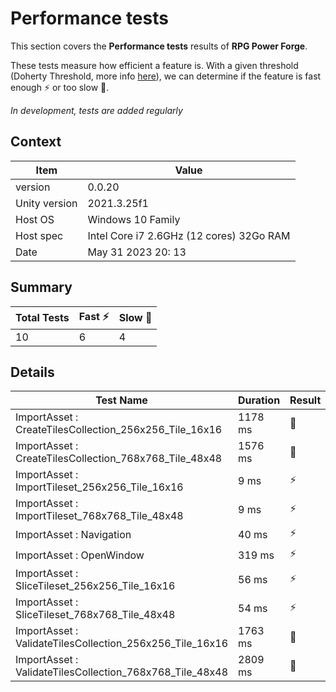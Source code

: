 # Performance tests

This section covers the **Performance tests** results of **RPG Power Forge**.

These tests measure how efficient a feature is. With a given threshold (Doherty Threshold, more info [here](https://lawsofux.com/doherty-threshold/)), we can determine if the feature is fast enough ⚡ or too slow 🐌.

*In development, tests are added regularly*

## Context

Item|Value
---|---
version| 0.0.20
Unity version| 2021.3.25f1
Host OS| Windows 10 Family
Host spec| Intel Core i7 2.6GHz (12 cores) 32Go RAM
Date| May 31 2023   20: 13

## Summary

Total Tests|Fast ⚡|Slow 🐌
---|---|---
10|6|4

## Details

Test Name|Duration|Result
---|---|---
ImportAsset : CreateTilesCollection_256x256_Tile_16x16|1178 ms|🐌
ImportAsset : CreateTilesCollection_768x768_Tile_48x48|1576 ms|🐌
ImportAsset : ImportTileset_256x256_Tile_16x16|9 ms|⚡
ImportAsset : ImportTileset_768x768_Tile_48x48|9 ms|⚡
ImportAsset : Navigation|40 ms|⚡
ImportAsset : OpenWindow|319 ms|⚡
ImportAsset : SliceTileset_256x256_Tile_16x16|56 ms|⚡
ImportAsset : SliceTileset_768x768_Tile_48x48|54 ms|⚡
ImportAsset : ValidateTilesCollection_256x256_Tile_16x16|1763 ms|🐌
ImportAsset : ValidateTilesCollection_768x768_Tile_48x48|2809 ms|🐌
